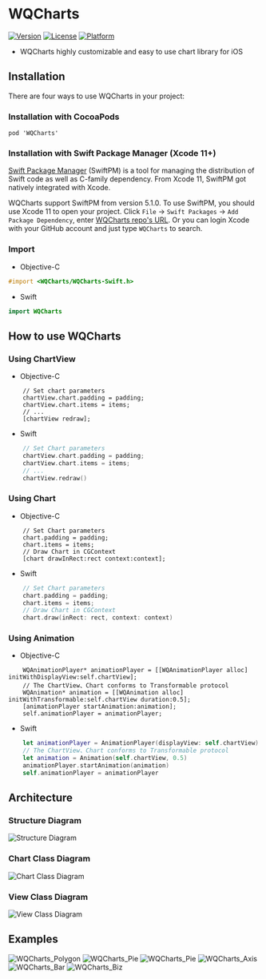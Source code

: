 # WQCharts

[![Version](https://img.shields.io/cocoapods/v/WQCharts.svg?style=flat)](https://cocoapods.org/pods/WQCharts)
[![License](https://img.shields.io/cocoapods/l/WQCharts.svg?style=flat)](https://cocoapods.org/pods/WQCharts)
[![Platform](https://img.shields.io/cocoapods/p/WQCharts.svg?style=flat)](https://cocoapods.org/pods/WQCharts)

* WQCharts highly customizable and easy to use chart library for iOS

## Installation
There are four ways to use WQCharts in your project:

### Installation with CocoaPods
```
pod 'WQCharts'
```

### Installation with Swift Package Manager (Xcode 11+)

[Swift Package Manager](https://swift.org/package-manager/) (SwiftPM) is a tool for managing the distribution of Swift code as well as C-family dependency. From Xcode 11, SwiftPM got natively integrated with Xcode.

WQCharts support SwiftPM from version 5.1.0. To use SwiftPM, you should use Xcode 11 to open your project. Click `File` -> `Swift Packages` -> `Add Package Dependency`, enter [WQCharts repo's URL](https://github.com/CoderWQYao/WQCharts-iOS.git). Or you can login Xcode with your GitHub account and just type `WQCharts` to search.

### Import

* Objective-C
```objective-c
#import <WQCharts/WQCharts-Swift.h>
```

* Swift
```swift
import WQCharts
```

## How to use WQCharts

### Using ChartView

* Objective-C
```objc
    // Set chart parameters
    chartView.chart.padding = padding;
    chartView.chart.items = items;
    // ...
    [chartView redraw];
```

* Swift
```swift
    // Set Chart parameters
    chartView.chart.padding = padding;
    chartView.chart.items = items;
    // ...
    chartView.redraw()
```

### Using Chart

* Objective-C
```objc
    // Set Chart parameters
    chart.padding = padding;
    chart.items = items;
    // Draw Chart in CGContext
    [chart drawInRect:rect context:context];
```

* Swift
```swift
    // Set Chart parameters
    chart.padding = padding;
    chart.items = items;
    // Draw Chart in CGContext
    chart.draw(inRect: rect, context: context)
```
### Using Animation

* Objective-C
```objc
    WQAnimationPlayer* animationPlayer = [[WQAnimationPlayer alloc] initWithDisplayView:self.chartView];
    // The ChartView、Chart conforms to Transformable protocol
    WQAnimation* animation = [[WQAnimation alloc] initWithTransformable:self.chartView duration:0.5];
    [animationPlayer startAnimation:animation];
    self.animationPlayer = animationPlayer;
```

* Swift
```swift
    let animationPlayer = AnimationPlayer(displayView: self.chartView)
    // The ChartView、Chart conforms to Transformable protocol
    let animation = Animation(self.chartView, 0.5)
    animationPlayer.startAnimation(animation)
    self.animationPlayer = animationPlayer
```

## Architecture

### Structure Diagram
![Structure Diagram](http://appdata.cc/WQCharts_StructureDiagram.png)

### Chart Class Diagram
![Chart Class Diagram](http://appdata.cc/WQCharts_ChartClassDiagram.png)

### View Class Diagram
![View Class Diagram](http://appdata.cc/WQCharts_ViewClassDiagram.png)

## Examples

![WQCharts_Polygon](http://appdata.cc/WQCharts_Polygon.gif)
![WQCharts_Pie](http://appdata.cc/WQCharts_Pie.gif)
![WQCharts_Pie](http://appdata.cc/WQCharts_Radar.gif)
![WQCharts_Axis](http://appdata.cc/WQCharts_Axis.gif)
![WQCharts_Bar](http://appdata.cc/WQCharts_Bar.gif)
![WQCharts_Biz](http://appdata.cc/WQCharts_Biz.gif)

